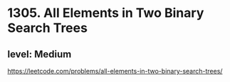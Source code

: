 # 1305. All Elements in Two Binary Search Trees
## level: Medium

https://leetcode.com/problems/all-elements-in-two-binary-search-trees/
